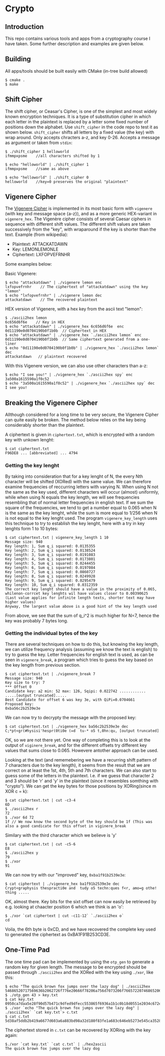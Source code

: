 # Crypto

## Introduction
This repo contains various tools and apps from a cryptography course I have taken. Some further description and examples are given below.

## Building
All apps/tools should be built easily with CMake (in-tree build allowed)
```
$ cmake .
$ make
```

## Shift Cipher
The shift cipher, or Ceasar's Cipher, is one of the simplest and most widely known encryption techniques. It is a type of substitution cipher in which each letter in the plaintext is replaced by a letter some fixed number of positions down the alphabet. Use `shift_cipher` in the code repo to test it as shown below. `shift_cipher` shifts all letters by a fixed value (the key) with wrap around. Only accepts chracters a-z, and key 0-26. Accepts a message as argument or taken from `stdin`:
```
$ ./shift_cipher 1 helloworld
ifmmpxpsme    //all characters shifted by 1

$ echo "helloworld" | ./shift_cipher 1
ifmmpxpsme    //same as above

$ echo "helloworld" | ./shift_cipher 0
helloworld    //key=0 preserves the original "plaintext"
```
## Vigenere Cipher
The [Vigenere Cipher](https://en.wikipedia.org/wiki/Vigen%C3%A8re_cipher) is implemented in its most basic form with `vigenere` (with key and message space {a-z}), and as a more generic HEX-variant in `vigenere_hex`. The Vigenère cipher consists of several Caesar ciphers in sequence with different shift values. The different shift values are taken successively from the "key", with wraparound if the key is shorter than the text. Example (from wikipedia):
- Plaintext:  ATTACKATDAWN
- Key:    LEMONLEMONLE
- Ciphertext: LXFOPVEFRNHR



Some examples below:

Basic Vigenere:
```
$ echo "attackatdawn" | ./vigenere lemon enc
lxfopvefrnhr    // The ciphertext of "attackatdawn" using the key "lemon"
$ echo "lxfopvefrnhr" | ./vigenere lemon dec
attackatdawn    // The recovered plaintext
```
HEX version of Vigenere, with a hex key from the ascii text "lemon":
```
$ ./ascii2hex lemon
6c656d6f6e    // Key in HEX
$ echo "attackatdawn" | ./vigenere_hex 6c656d6f6e  enc
0d11190e0d0704190b0f1b0b  // Ciphertext in HEX
$ echo "attackatdawn" | ./vigenere_hex `./ascii2hex lemon` enc
0d11190e0d0704190b0f1b0b  // Same ciphertext generated from a one-liner
$ echo "0d11190e0d0704190b0f1b0b" | ./vigenere_hex `./ascii2hex lemon` dec
attackatdawn   // plaintext recovered
```
With this Vigenere version, we can also use other characters than a-z:
```
$ echo "I see you!" | ./vigenere_hex `./ascii2hex spy` enc
3a500a1615590a1f0c52
$ echo "3a500a1615590a1f0c52" | ./vigenere_hex `./ascii2hex spy` dec
I see you!
```
## Breaking the Vigenere Cipher
Allthough considered for a long time to be very secure, the Vigenere Cipher can quite easily be broken. The method below relies on the key being considerably shorter than the plaintext.

A ciphertext is given in `ciphertext.txt`, which is encrypted with a random key with unkown lenght:
```
$ cat ciphertext.txt
F96DE8 ... [abbreviated] ... 4794
```
### Getting the key lenght
By taking into consideration that for a key lenght of N, the every Nth character will be shifted (XORed) with the same value. We can therefore examine frequencies of reccurring letters with varying N. When using N not the same as the key used, different characters will occur (almost) uniformly, while when using N equals the key length, we will see frequencies resembling that of normal letter frequencies in english text. If we sum the square of the frequencies, we tend to get a number equal to 0.065 when N is the same as the key lenght, while the sum is more equal to 1/256 when N is not equal to the key lenght used. The program `vigenere_key_length` uses this technique to try to establish the key lenght, here with a try in key lenghts form 1 to 10 bytes:
```
$ cat ciphertext.txt | vigenere_key_length 1 10
Message size: 940
Key length: 1, Sum q_i squared: 0.0135355
Key length: 2, Sum q_i squared: 0.0138524
Key length: 3, Sum q_i squared: 0.0191083
Key length: 4, Sum q_i squared: 0.0173801
Key length: 5, Sum q_i squared: 0.0244455
Key length: 6, Sum q_i squared: 0.0197084
Key length: 7, Sum q_i squared: 0.0860727
Key length: 8, Sum q_i squared: 0.0249928
Key length: 9, Sum q_i squared: 0.0295479
Key length: 10, Sum q_i squared: 0.0312359
The correct key lenght should have a value in the proximity of 0.065, whilenon-corrcet key lenghts wil have values closer to 0.00390625
(Last value applies for infinite length texts, shorter text may have higher values)
Anyway, the largest value above is a good hint of the key length used
```
From above, we see that the sum of q_i^2 is much higher for N=7, hence the key was probably 7 bytes long.

### Getting the individual bytes of the key
There are several techniques on how to do this, but knowing the key length, we can utilize frequency analysis (assuming we know the text is english) to try to guess the key. Letter frequencies for english text is used, as can be seen in `vigenere_break`, a program which tries to guess the key based on the key length from previous section.

```
$ cat ciphertext.txt | ./vigenere_break 7
Message size: 940
Key size to try: 7
*** Offset 0
Candidate key: a2 min: 52 max: 126, Sqipi: 0.022742 ............
.....[output truncated].....
Best Candidate for offset 6 was key 3e, with QiPi=0.0704661
Proposed key: 
0xba56c2b2539e3e
```
We can now try to decrypty the message with the proposed key:
```
$ cat ciphertext.txt | ./vigenere_hex ba56c2b2539e3e dec
C;*pt<gr(#hysisi'hespr(0ti0e (=d  tu-* o5 t,0hn:qu, [output truncated]
```
OK, so we are not there yet. One way of completing this is to look at the output of `viginere_break`, and for the different offsets try different key values that sums close to 0.065. Howevere antother approach can be used.

Looking at the text (and rememebering we have a recurring shift pattern of 7 characters due to the key length), it seems from the result that we are correct on at least the 1st, 4th, 5th and 7th characters. We can also start to guess some of the letters in the plaintext. I.e. if we guess that character 2 and 3 should be 'r' and 'y' in the plaintext (since it resembles somthing with "crypto"). We can get the key bytes for those positions by XORing(since m XOR c = k):
```
$ cat ciphertext.txt | cut -c3-4
6D
$ ./ascii2hex r
72
$ ./xor 6d 72
1f // We now know the second byte of the key should be 1f (This was also a good candicate for this offset in viginere_break
```
Similary with the third character which we believe is 'y'
```
$ cat ciphertext.txt | cut -c5-6
E8
$ ./ascii2hex y
79
$ ./xor
91
```
We can now try with our "improved" key, `0xba1f91b2539e3e`:
```
$ cat ciphertext | ./vigenere_hex ba1f91b2539e3e dec
Crypt<graphysis thespracti0e and  tudy o5 techn:ques f<r, amo=g othe! thing .....
```
OK, almost there. Key bits for the sixt offset can now easily be retrieved by e.g. looking at chaacter position 6 which we think is an 'o':
```
$ ./xor `cat ciphertext | cut -c11-12` `./ascii2hex o`
cd
```
Voila, the 6th byte is 0xCD, and we have recovered the complete key used to generated the ciphertext as 0xBA1F91B253CD3E.

## One-Time Pad
The one time pad can be implemented by using the `otp_gen` to generate a random key for given length. The message to be encrypted should be passed through `./ascii2hex` and the XORed with the key using `./xor`, like this:
```
$ echo "The quick brown fox jumps over the lazy dog" | ./ascii2hex
54686520717569636b2062726f776e20666f78206a756d7073206f76657220746865206c617a7920646f67
$ ./otp_gen 43 > key.txt
$ cat key.txt 
0950ca7daa5e28f90d57b471c9dfed9dfecc553865f6936a1b1c0b18d0551e2034c672e35e8a3cb385f81d
$ ./xor `echo "The quick brown fox jumps over the lazy dog" | ./ascii2hex` `cat key.txt`> c.txt
$ cat c.txt
5d38af5ddb2b419a6677d603a6a883bd98a32d180f83fe1a683c646eb5273e545ca3528f3ff04593e1977a
```
The ciphertext stored in `c.txt` can be recovered by XORing with the key again:
```
$./xor `cat key.txt` `cat c.txt` | ./hex2ascii
The quick brown fox jumps over the lazy dog

```
